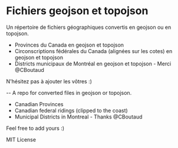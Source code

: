 Fichiers geojson et topojson
=================

Un répertoire de fichiers géographiques convertis en geojson ou en topojson.

- Provinces du Canada en geojson et topojson
- Circonscriptions fédérales du Canada (alignées sur les cotes) en geojson et topojson
- Districts municipaux de Montréal en geojson et topojson - Merci @CBoutaud

N'hésitez pas à ajouter les vôtres :)

-- 
A repo for converted files in geojson or topojson.

- Canadian Provinces
- Canadian federal ridings (clipped to the coast)
- Municipal Districts in Montreal - Thanks @CBoutaud

Feel free to add yours :)

MIT License
